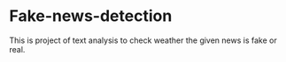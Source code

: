 # Fake-news-detection
This is project of text analysis to check weather the given news is fake or real.
